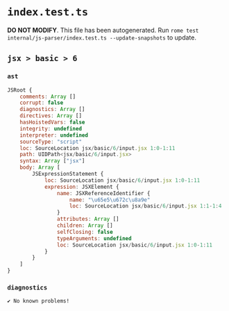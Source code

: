 # `index.test.ts`

**DO NOT MODIFY**. This file has been autogenerated. Run `rome test internal/js-parser/index.test.ts --update-snapshots` to update.

## `jsx > basic > 6`

### `ast`

```javascript
JSRoot {
	comments: Array []
	corrupt: false
	diagnostics: Array []
	directives: Array []
	hasHoistedVars: false
	integrity: undefined
	interpreter: undefined
	sourceType: "script"
	loc: SourceLocation jsx/basic/6/input.jsx 1:0-1:11
	path: UIDPath<jsx/basic/6/input.jsx>
	syntax: Array ["jsx"]
	body: Array [
		JSExpressionStatement {
			loc: SourceLocation jsx/basic/6/input.jsx 1:0-1:11
			expression: JSXElement {
				name: JSXReferenceIdentifier {
					name: "\u65e5\u672c\u8a9e"
					loc: SourceLocation jsx/basic/6/input.jsx 1:1-1:4
				}
				attributes: Array []
				children: Array []
				selfClosing: false
				typeArguments: undefined
				loc: SourceLocation jsx/basic/6/input.jsx 1:0-1:11
			}
		}
	]
}
```

### `diagnostics`

```
✔ No known problems!

```
